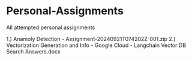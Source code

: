 # Personal-Assignments
All attempted personal assignments

1.) Anamoly Detection - Assignment-20240921T074202Z-001.zip
2.) Vectorization Generation and Info - Google Cloud - Langchain Vector DB Search Answers.docx
